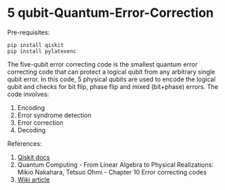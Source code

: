 # 5 qubit-Quantum-Error-Correction

Pre-requisites:
```
pip install qiskit
pip install pylatexenc
```
The five-qubit error correcting code is the smallest quantum error correcting code that can protect a logical qubit from any arbitrary single qubit error. In this code, 5 physical qubits are used to encode the logical qubit and checks for bit flip, phase flip and mixed (bit+phase) errors. 
The code involves:  
1. Encoding
2. Error syndrome detection 
3. Error correction
4. Decoding 

References:  
1. <a href="https://qiskit.org/"> Qiskit docs </a>
2. Quantum Computing -  From Linear Algebra to Physical Realizations: Mikio Nakahara, Tetsuo Ohmi - Chapter 10 Error correcting codes
3. <a href="https://en.wikipedia.org/wiki/Five-qubit_error_correcting_code"> Wiki article </a>
